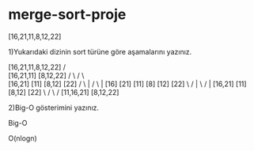 # merge-sort-proje

[16,21,11,8,12,22]

1)Yukarıdaki dizinin sort türüne göre aşamalarını yazınız.
      
   [16,21,11,8,12,22]
        /             \
   [16,21,11]       [8,12,22]
     /     \          /     \  
 [16,21]   [11]    [8,12]  [22]
  /   \      |      /  \     |
[16] [21]   [11]  [8] [12]  [22] 
   \  /      |      \  /     |
 [16,21]    [11]    [8,12]  [22]
      \      /         \     /
     [11,16,21]       [8,12,22]
     
2)Big-O gösterimini yazınız.       

Big-O  

O(nlogn)       
       
